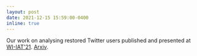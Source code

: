 ```yaml
---
layout: post
date: 2021-12-15 15:59:00-0400
inline: true
---
```


Our work on analysing restored Twitter users published and presented at [WI-IAT'21](https://www.wi-iat.com/wi-iat2021/). [Arxiv](https://arxiv.org/pdf/2111.12395.pdf).
